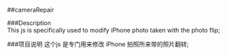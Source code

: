 ##cameraRepair

###Description  
This js is specifically used to modify iPhone photo taken with the photo flip;  


###项目说明 
这个js 是专门用来修改 iPhone 拍照所来带的照片翻转;